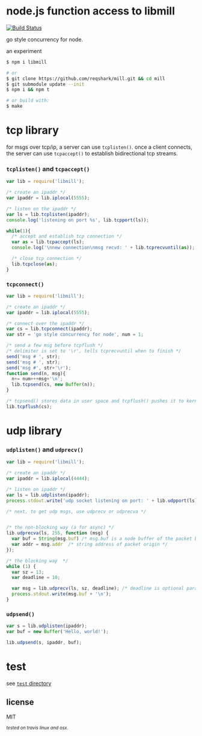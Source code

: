# node.js function access to libmill
[![Build Status](https://travis-ci.org/reqshark/mill.svg?branch=master)](https://travis-ci.org/reqshark/mill)

go style concurrency for node.

an experiment

```bash
$ npm i libmill

# or
$ git clone https://github.com/reqshark/mill.git && cd mill
$ git submodule update --init
$ npm i && npm t

# or build with:
$ make
```

# tcp library

for msgs over tcp/ip, a server can use `tcplisten()`. once a client connects, the server can use `tcpaccept()` to establish bidirectional tcp streams.

### `tcplisten()` and `tcpaccept()`
```js
var lib = require('libmill');

/* create an ipaddr */
var ipaddr = lib.iplocal(5555);

/* listen on the ipaddr */
var ls = lib.tcplisten(ipaddr);
console.log('listening on port %s', lib.tcpport(ls));

while(1){
  /* accept and establish tcp connection */
  var as = lib.tcpaccept(ls);
  console.log('\nnew connection\nmsg recvd: ' + lib.tcprecvuntil(as));

  /* close tcp connection */
  lib.tcpclose(as);
}
```
### `tcpconnect()`
```js
var lib = require('libmill');

/* create an ipaddr */
var ipaddr = lib.iplocal(5555);

/* connect over the ipaddr */
var cs = lib.tcpconnect(ipaddr);
var str = 'go style concurrency for node', num = 1;

/* send a few msg before tcpflush */
/* delimiter is set to '\r', tells tcprecvuntil when to finish */
send('msg # ', str);
send('msg # ', str);
send('msg #', str+'\r');
function send(n, msg){
  n+= num+++msg+'\n';
  lib.tcpsend(cs, new Buffer(n));
}

/* tcpsend() stores data in user space and tcpflush() pushes it to kernel */
lib.tcpflush(cs);
```

# udp library
### `udplisten()` and `udprecv()`

```js
var lib = require('libmill');

/* create an ipaddr */
var ipaddr = lib.iplocal(4444);

/* listen on ipaddr */
var ls = lib.udplisten(ipaddr);
process.stdout.write('udp socket listening on port: ' + lib.udpport(ls) + '\n');

/* next, to get udp msgs, use udprecv or udprecva */


/* the non-blocking way (a for async) */
lib.udprecva(ls, 255, function (msg) {
  var buf = String(msg.buf) /* msg.buf is a node buffer of the packet body */
  var addr = msg.addr  /* string address of packet origin */
});

/* the blocking way  */
while (1) {
  var sz = 13;
  var deadline = 10;

  var msg = lib.udprecv(ls, sz, deadline); /* deadline is optional param */
  process.stdout.write(msg.buf + '\n');
}
```

### `udpsend()`
```js
var s = lib.udplisten(ipaddr);
var buf = new Buffer('Hello, world!');

lib.udpsend(s, ipaddr, buf);
```
# test
see [`test` directory](test)

## license

MIT

<sub>*tested on travis linux and osx.*</sub>
